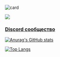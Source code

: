 ![card](https://user-images.githubusercontent.com/81296950/201723942-2d8c3912-536d-4556-9419-a88ad0a0faa4.svg)

![](https://komarev.com/ghpvc/?username=LIMPIX31)


### [Discord сообщество](https://discord.gg/75uYTryUu8)

[![Anurag's GitHub stats](https://github-readme-stats.vercel.app/api?username=LIMPIX31&theme=tokyonight)](https://github.com/anuraghazra/github-readme-stats)

[![Top Langs](https://github-readme-stats.vercel.app/api/top-langs/?username=LIMPIX31&theme=tokyonight)](https://github.com/anuraghazra/github-readme-stats)
